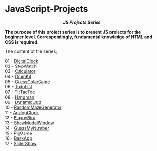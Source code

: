 # JavaScript-Projects

**_<center> JS Projects Series </center>_**

**The purpose of this project series is to present JS projects for the beginner level. Correspondingly, fundamental knowledge of HTML and CSS is required.**

The content of the series;

01 - [DigitalClock](01-DigitalClock/README.md) <br>
02 - [StopWatch](02-StopWatch/README.md) <br>
03 - [Calculator](03-Calculator/README.md) <br>
04 - [DrumKit](04-DrumKit/README.md) <br>
05 - [GuessColarGame](05-GuessColarGame/README.md) <br>
06 - [TodoList](06-TodoList/README.md) <br>
07 - [TicTacToe](07-TicTacToe/README.md) <br>
08 - [Hangman](08-Hangman/README.md) <br>
09 - [DynamicQuiz](09-DynamicQuiz/README.md) <br>
10 - [RandomMazeGenerator](10-RandomMazeGenerator/README.md) <br>
11 - [AnalogClock](11-AnalogClock/README.md) <br>
12 - [FlappyBird](12-FlappyBird/README.md) <br>
13 - [ShowModalWindow](13-Show-Modal-Window/README.md) <br>
14 - [GuessMyNumber](14-Guess-My-Number/README.md) <br>
15 - [PigGame](15-Pig-Game/README.md) <br>
16 - [BankApp](16-Bank-App/README.md) <br>
17 - [SliderShow](17-Slider-Show/README.md) <br>
